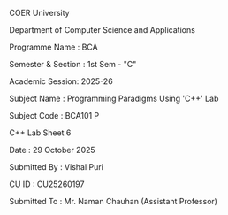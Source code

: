COER University 

Department of Computer Science and Applications 

Programme Name : BCA

Semester & Section : 1st Sem - "C"

Academic Session: 2025-26

Subject Name : Programming Paradigms Using 'C++' Lab 

Subject Code : BCA101 P

C++ Lab Sheet 6

Date : 29 October 2025

Submitted By : Vishal Puri

CU ID : CU25260197

Submitted To : Mr. Naman Chauhan (Assistant Professor)
